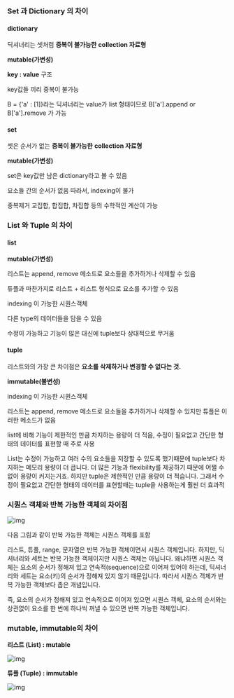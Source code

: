 ### Set 과 Dictionary 의 차이

#### **dictionary**

딕셔너리는 셋처럼 **중복이 불가능한** **collection 자료형**

**mutable(가변성)**

**key : value** 구조

key값들 끼리 중복이 불가능

B = {'a' : [1]}라는 딕셔너리는 value가 list 형태이므로 B['a'].append or B['a'].remove 가 가능

#### **set**

셋은 순서가 없는 **중복이 불가능한** **collection 자료형**

**mutable(가변성)** 

set은 key값만 남은 dictionary라고 볼 수 있음

요소들 간의 순서가 없음 따라서, indexing이 불가

중복제거 교집합, 합집합, 차집합 등의 수학적인 계산이 가능

### List 와 Tuple 의 차이

#### list

**mutable(가변성)**

리스트는 append, remove 메소드로 요소들을 추가하거나 삭제할 수 있음

튜플과 마찬가지로 리스트 + 리스트 형식으로 요소를 추가할 수 있음

indexing 이 가능한 시퀀스객체

다른 type의 데이터들을 담을 수 있음

수정이 가능하고 기능이 많은 대신에 tuple보다 상대적으로 무거움

#### tuple

리스트와의 가장 큰 차이점은 **요소를 삭제하거나 변경할 수 없다는 것.**

**immutable(불변성)** 

indexing 이 가능한 시퀀스객체

리스트는 append, remove 메소드로 요소들을 추가하거나 삭제할 수 있지만 튜플은 이러한 메소드가 없음

list에 비해 기능이 제한적인 만큼 차지하는 용량이 더 적음, 수정이 필요없고 간단한 형태의 데이터를 표현할 때 주로 사용

List는 수정이 가능하고 여러 수의 요소들을 저장할 수 있도록 했기때문에 tuple보다 차지하는 메모리 용량이 더 큽니다. 더 많은 기능과 flexibility를 제공하기 때문에 어쩔 수 없이 용량이 커지는거죠. 하지만 tuple은 제한적인 만큼 용량이 더 적습니다. 그래서 수정이 필요없고 간단한 형태의 데이터를 표현할때는 tuple을 사용하는게 훨씬 더 효과적 

### 시퀀스 객체와 반복 가능한 객체의 차이점

![img](https://dojang.io/pluginfile.php/13952/mod_page/content/3/039002.png)

다음 그림과 같이 반복 가능한 객체는 시퀀스 객체를 포함

리스트, 튜플, range, 문자열은 반복 가능한 객체이면서 시퀀스 객체입니다. 하지만, 딕셔너리와 세트는 반복 가능한 객체이지만 시퀀스 객체는 아닙니다. 왜냐하면 시퀀스 객체는 요소의 순서가 정해져 있고 연속적(sequence)으로 이어져 있어야 하는데, 딕셔너리와 세트는 요소(키)의 순서가 정해져 있지 않기 때문입니다. 따라서 시퀀스 객체가 반복 가능한 객체보다 좁은 개념입니다.

즉, 요소의 순서가 정해져 있고 연속적으로 이어져 있으면 시퀀스 객체, 요소의 순서와는 상관없이 요소를 한 번에 하나씩 꺼낼 수 있으면 반복 가능한 객체입니다.

### mutable, immutable의 차이

**리스트 (List) : mutable**

![img](https://t1.daumcdn.net/cfile/tistory/244AB53955A74E552B)

**튜플 (Tuple) : immutable**

![img](https://t1.daumcdn.net/cfile/tistory/2664A14255A74F0E29)

